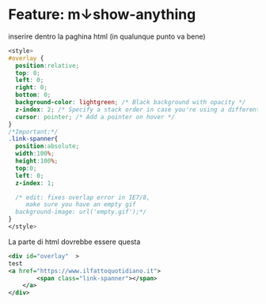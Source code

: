# Feature: m↓show-anything


inserire dentro la paghina html (in qualunque punto va bene)
``` css
<style>
#overlay {
  position:relative;
  top: 0;
  left: 0;
  right: 0;
  bottom: 0;
  background-color: lightgreen; /* Black background with opacity */
  z-index: 2; /* Specify a stack order in case you're using a different order for other elements */
  cursor: pointer; /* Add a pointer on hover */
}
/*Important:*/
.link-spanner{
  position:absolute; 
  width:100%;
  height:100%;
  top:0;
  left: 0;
  z-index: 1;

  /* edit: fixes overlap error in IE7/8, 
     make sure you have an empty gif 
  background-image: url('empty.gif');*/
}  
</style>
```

La parte di html dovrebbe essere questa
``` xml
<div id="overlay"  >
test
<a href="https://www.ilfattoquotidiano.it">
        <span class="link-spanner"></span>
    </a>
</div>
```